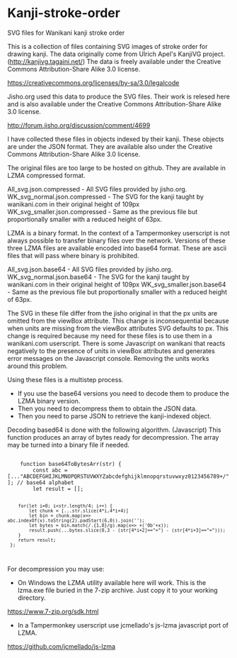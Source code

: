 # Kanji-stroke-order
SVG files for Wanikani kanji stroke order

This is a collection of files containing SVG images of stroke order for drawing kanji. The data originally come from Ulrich Apel's KanjiVG project. (http://kanjivg.tagaini.net/)
The data is freely available under the Creative Commons Attribution-Share Alike 3.0 license. 

https://creativecommons.org/licenses/by-sa/3.0/legalcode

Jisho.org used this data to produce the SVG files. Their work is relesed here and is also available under the Creative Commons Attribution-Share Alike 3.0 license.

http://forum.jisho.org/discussion/comment/4699

I have collected these files in objects indexed by their kanji. These objects are under the JSON format. They are available also under the Creative Commons Attribution-Share 
Alike 3.0 license.

The original files are too large to be hosted on github. They are available in LZMA compressed format.

All_svg.json.compressed          - All SVG files provided by jisho.org.
WK_svg_normal.json.compressed    - The SVG for the kanji taught by wanikani.com in their original height of 109px
WK_svg_smaller.json.compressed   - Same as the previous file but proportionally smaller with a reduced height of 63px.

LZMA is a binary format. In the context of a Tampermonkey userscript is not always possible to transfer binary files over the network. Versions of these three LZMA files 
are available encoded into base64 format. These are ascii files that will pass where binary is prohibited.

All_svg.json.base64          - All SVG files provided by jisho.org.
WK_svg_normal.json.base64    - The SVG for the kanji taught by wanikani.com in their original height of 109px
WK_svg_smaller.json.base64   - Same as the previous file but proportionally smaller with a reduced height of 63px.

The SVG in these file differ from the jisho original in that the px units are omitted from the viewBox attribute. This change is inconsequential because when units are 
missing from the viewBox attributes SVG defaults to px. This change is required because my need for these files is to use them in a wanikani.com userscript. There is 
some Javascript on wanikani that reacts negatively to the presence of units in viewBox attributes and generates error messages on the Javascript console. Removing the 
units works around this problem.

Using these files is a multistep process.

* If you use the base64 versions you need to decode them to produce the LZMA binary version.
* Then you need to decompress them to obtain the JSON data.
* Then you need to parse JSON to retrieve the kanji-indexed object.

Decoding based64 is done with the following algorithm. (Javascript) This function produces an array of bytes ready for decompression. The array may be turned into a binary
file if needed.

<code>
    function base64ToBytesArr(str) {
        const abc = [..."ABCDEFGHIJKLMNOPQRSTUVWXYZabcdefghijklmnopqrstuvwxyz0123456789+/"]; // base64 alphabet
        let result = [];

        for(let i=0; i<str.length/4; i++) {
            let chunk = [...str.slice(4*i,4*i+4)]
            let bin = chunk.map(x=> abc.indexOf(x).toString(2).padStart(6,0)).join('');
            let bytes = bin.match(/.{1,8}/g).map(x=> +('0b'+x));
            result.push(...bytes.slice(0,3 - (str[4*i+2]=="=") - (str[4*i+3]=="=")));
        }
        return result;
     };
</code>

For decompression you may use:

* On Windows the LZMA utility available here will work. This is the lzma.exe file buried in the 7-zip archive. Just copy it to your working directory.

https://www.7-zip.org/sdk.html

* In a Tampermonkey userscript use jcmellado's js-lzma javascript port of LZMA.

https://github.com/jcmellado/js-lzma
